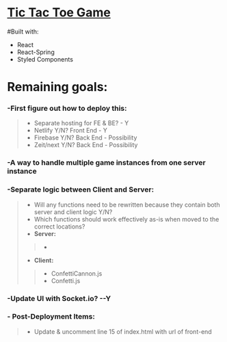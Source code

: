 # [Tic Tac Toe Game](https://gabester0.github.io/TicTacToe/)

#Built with:
 - React
 - React-Spring
 - Styled Components


# Remaining goals:

### -First figure out how to deploy this:
> - Separate hosting for FE & BE? - Y
> - Netlify Y/N? Front End - Y
> - Firebase Y/N? Back End - Possibility
> - Zeit/next Y/N? Back End - Possibility

### -A way to handle multiple game instances from one server instance

### -Separate logic between Client and Server:
> - Will any functions need to be rewritten because they contain both server and client logic Y/N?
> - Which functions should work effectively as-is when moved to the correct locations?
> - **Server:**
>> - 
> - **Client:**
>> - ConfettiCannon.js
>> - Confetti.js

### -Update UI with Socket.io? --Y

### - Post-Deployment Items:
> - Update & uncomment line 15 of index.html with url of front-end